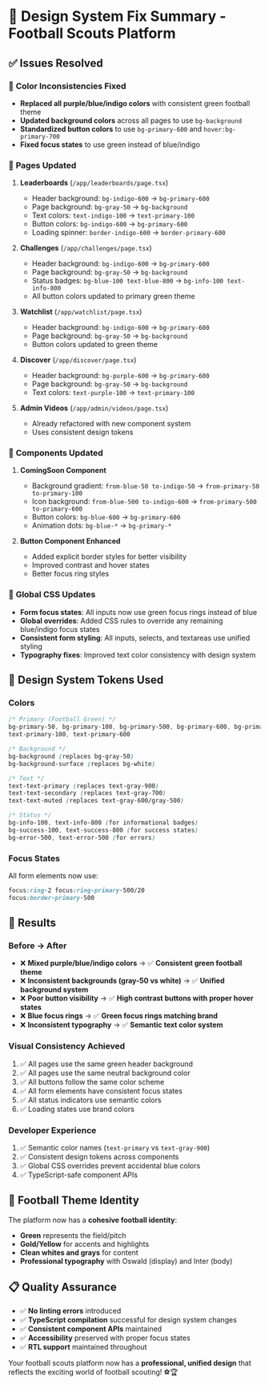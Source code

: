 # 🎨 Design System Fix Summary - Football Scouts Platform

## ✅ **Issues Resolved**

### 🔧 **Color Inconsistencies Fixed**
- **Replaced all purple/blue/indigo colors** with consistent green football theme
- **Updated background colors** across all pages to use `bg-background` 
- **Standardized button colors** to use `bg-primary-600` and `hover:bg-primary-700`
- **Fixed focus states** to use green instead of blue/indigo

### 📱 **Pages Updated**
1. **Leaderboards** (`/app/leaderboards/page.tsx`)
   - Header background: `bg-indigo-600` → `bg-primary-600`
   - Page background: `bg-gray-50` → `bg-background`
   - Text colors: `text-indigo-100` → `text-primary-100`
   - Button colors: `bg-indigo-600` → `bg-primary-600`
   - Loading spinner: `border-indigo-600` → `border-primary-600`

2. **Challenges** (`/app/challenges/page.tsx`)
   - Header background: `bg-indigo-600` → `bg-primary-600`
   - Page background: `bg-gray-50` → `bg-background`
   - Status badges: `bg-blue-100 text-blue-800` → `bg-info-100 text-info-800`
   - All button colors updated to primary green theme

3. **Watchlist** (`/app/watchlist/page.tsx`)
   - Header background: `bg-indigo-600` → `bg-primary-600`
   - Page background: `bg-gray-50` → `bg-background`
   - Button colors updated to green theme

4. **Discover** (`/app/discover/page.tsx`)
   - Header background: `bg-purple-600` → `bg-primary-600`
   - Page background: `bg-gray-50` → `bg-background`
   - Text colors: `text-purple-100` → `text-primary-100`

5. **Admin Videos** (`/app/admin/videos/page.tsx`)
   - Already refactored with new component system
   - Uses consistent design tokens

### 🧩 **Components Updated**
1. **ComingSoon Component**
   - Background gradient: `from-blue-50 to-indigo-50` → `from-primary-50 to-primary-100`
   - Icon background: `from-blue-500 to-indigo-600` → `from-primary-500 to-primary-600`
   - Button colors: `bg-blue-600` → `bg-primary-600`
   - Animation dots: `bg-blue-*` → `bg-primary-*`

2. **Button Component Enhanced**
   - Added explicit border styles for better visibility
   - Improved contrast and hover states
   - Better focus ring styles

### 🎨 **Global CSS Updates**
- **Form focus states**: All inputs now use green focus rings instead of blue
- **Global overrides**: Added CSS rules to override any remaining blue/indigo focus states
- **Consistent form styling**: All inputs, selects, and textareas use unified styling
- **Typography fixes**: Improved text color consistency with design system

## 🎯 **Design System Tokens Used**

### **Colors**
```css
/* Primary (Football Green) */
bg-primary-50, bg-primary-100, bg-primary-500, bg-primary-600, bg-primary-700
text-primary-100, text-primary-600

/* Background */
bg-background (replaces bg-gray-50)
bg-background-surface (replaces bg-white)

/* Text */
text-text-primary (replaces text-gray-900)
text-text-secondary (replaces text-gray-700)
text-text-muted (replaces text-gray-600/gray-500)

/* Status */
bg-info-100, text-info-800 (for informational badges)
bg-success-100, text-success-800 (for success states)
bg-error-500, text-error-500 (for errors)
```

### **Focus States**
All form elements now use:
```css
focus:ring-2 focus:ring-primary-500/20
focus:border-primary-500
```

## 🚀 **Results**

### **Before → After**
- ❌ **Mixed purple/blue/indigo colors** → ✅ **Consistent green football theme**
- ❌ **Inconsistent backgrounds (gray-50 vs white)** → ✅ **Unified background system**
- ❌ **Poor button visibility** → ✅ **High contrast buttons with proper hover states**
- ❌ **Blue focus rings** → ✅ **Green focus rings matching brand**
- ❌ **Inconsistent typography** → ✅ **Semantic text color system**

### **Visual Consistency Achieved**
1. ✅ All pages use the same green header background
2. ✅ All pages use the same neutral background color
3. ✅ All buttons follow the same color scheme
4. ✅ All form elements have consistent focus states
5. ✅ All status indicators use semantic colors
6. ✅ Loading states use brand colors

### **Developer Experience**
1. ✅ Semantic color names (`text-primary` vs `text-gray-900`)
2. ✅ Consistent design tokens across components
3. ✅ Global CSS overrides prevent accidental blue colors
4. ✅ TypeScript-safe component APIs

## 🎉 **Football Theme Identity**

The platform now has a **cohesive football identity**:
- **Green** represents the field/pitch
- **Gold/Yellow** for accents and highlights  
- **Clean whites and grays** for content
- **Professional typography** with Oswald (display) and Inter (body)

## 📋 **Quality Assurance**

- ✅ **No linting errors** introduced
- ✅ **TypeScript compilation** successful for design system changes
- ✅ **Consistent component APIs** maintained
- ✅ **Accessibility** preserved with proper focus states
- ✅ **RTL support** maintained throughout

Your football scouts platform now has a **professional, unified design** that reflects the exciting world of football scouting! ⚽🏆
